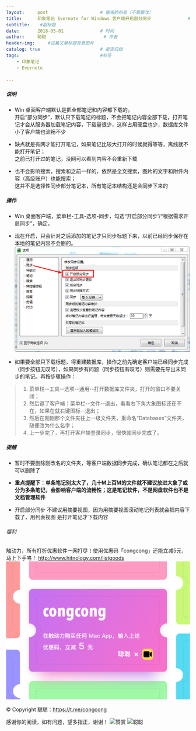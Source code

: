 ```yaml
---
layout:     post                    # 使用的布局（不需要改）
title:      印象笔记 Evernote for Windows 客户端开启部分同步              # 标题 
subtitle:    #副标题
date:       2018-05-01              # 时间
author:     聪聪                      # 作者
header-img:     #这篇文章标题背景图片
catalog: true                       # 是否归档
tags:                               #标签
    - 印象笔记
    - Evernote

---
```


##### 说明
* Win 桌面客户端默认是把全部笔记和内容都下载的。<br/>
开启“部分同步”，默认只下载笔记的标题，不会把笔记内容全部下载，打开笔记才会从服务器加载笔记内容，下载量很少，这样占用硬盘也少，数据库文件小了客户端也流畅不少

* 缺点就是有网才能打开笔记，如果笔记比较大打开的时候就得等等，离线就不能打开笔记；<br/>
之前已打开过的笔记，没网可以看到内容不会重新下载

* 也不会影响搜索，搜索和之前一样的，依然是全文搜索，图片的文字和附件内容（高级账户）也能搜索；<br/>
这并不是选择性同步部分笔记本，所有笔记本结构还是会同步下来的

##### 操作
* Win 桌面客户端，菜单栏-工具-选项-同步，勾选“开启部分同步”/“根据需求开启同步”，确定。
* 现在开启，只会针对之后添加的笔记才只同步标题下来，以前已经同步保存在本地的笔记内容不会删的。
![congcong](/img/Demand-Sync.png)

* 如果要全部只下载标题，得重建数据库，操作之前先确定客户端已经同步完成（同步按钮无叹号），如果同步有问题（同步按钮有叹号）则需要先导出未同步的笔记。再按步骤操作：
> 1. 菜单栏--工具--选项--通用--打开数据库文件夹，打开的窗口不要关闭；<br/>
> 2. 然后退了客户端：菜单栏--文件--退出，看看右下角大象图标还在不在，如果在就右键图标--退出；<br/>
> 3. 然后在刚刚那个文件夹往上一级文件夹，重命名“Databases”文件夹，随便改为什么名字；<br/>
> 4. 上一步完了，再打开客户端登录同步，很快就同步完成了。

##### 提醒
* 暂时不要删除刚改名的文件夹，等客户端数据同步完成，确认笔记都在之后就可以删除了

* **重点提醒下：单条笔记别太大了，几十M上百M的文件就不建议放进大象了或分为多条笔记，会影响客户端的流畅性；这是笔记软件，不是网盘软件也不是文档管理软件**

* 开启部分同步 不建议用摘要视图，因为用摘要视图滚动笔记列表就会把内容下载了，用列表视图 是打开笔记才下载内容

###### 福利
触动力，所有打折优惠软件一网打尽！使用优惠码「congcong」还能立减5元，马上下手咯！
<http://www.hitnology.com/listgoods>
![congcong](/img/redeem-congcong.jpg)

&copy; Copyright 聪聪：<https://t.me/congcong>

感谢你的阅读，如有问题，望多指正，谢谢！
![赞赏](http://ww1.sinaimg.cn/mw690/9b84e6acgy1flppiah6tsj20w00w0q5g.jpg)
![聪聪](http://ww1.sinaimg.cn/large/9b84e6acgy1flppiu79amj20ll07awga.jpg)
